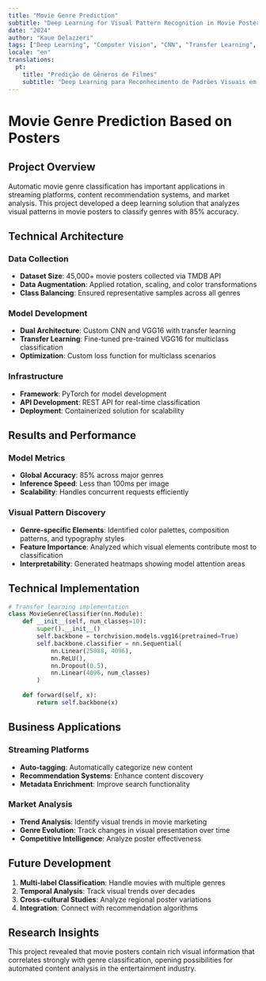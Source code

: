 ```yaml
---
title: "Movie Genre Prediction"
subtitle: "Deep Learning for Visual Pattern Recognition in Movie Posters"
date: "2024"
author: "Kaue Delazzeri"
tags: ["Deep Learning", "Computer Vision", "CNN", "Transfer Learning", "Classification"]
locale: "en"
translations:
  pt:
    title: "Predição de Gêneros de Filmes"
    subtitle: "Deep Learning para Reconhecimento de Padrões Visuais em Pôsteres"
---
```


# Movie Genre Prediction Based on Posters

## Project Overview

Automatic movie genre classification has important applications in streaming platforms, content recommendation systems, and market analysis. This project developed a deep learning solution that analyzes visual patterns in movie posters to classify genres with 85% accuracy.

## Technical Architecture

### Data Collection
- **Dataset Size**: 45,000+ movie posters collected via TMDB API
- **Data Augmentation**: Applied rotation, scaling, and color transformations
- **Class Balancing**: Ensured representative samples across all genres

### Model Development
- **Dual Architecture**: Custom CNN and VGG16 with transfer learning
- **Transfer Learning**: Fine-tuned pre-trained VGG16 for multiclass classification
- **Optimization**: Custom loss function for multiclass scenarios

### Infrastructure
- **Framework**: PyTorch for model development
- **API Development**: REST API for real-time classification
- **Deployment**: Containerized solution for scalability

## Results and Performance

### Model Metrics
- **Global Accuracy**: 85% across major genres
- **Inference Speed**: Less than 100ms per image
- **Scalability**: Handles concurrent requests efficiently

### Visual Pattern Discovery
- **Genre-specific Elements**: Identified color palettes, composition patterns, and typography styles
- **Feature Importance**: Analyzed which visual elements contribute most to classification
- **Interpretability**: Generated heatmaps showing model attention areas

## Technical Implementation

```python
# Transfer learning implementation
class MovieGenreClassifier(nn.Module):
    def __init__(self, num_classes=10):
        super().__init__()
        self.backbone = torchvision.models.vgg16(pretrained=True)
        self.backbone.classifier = nn.Sequential(
            nn.Linear(25088, 4096),
            nn.ReLU(),
            nn.Dropout(0.5),
            nn.Linear(4096, num_classes)
        )
    
    def forward(self, x):
        return self.backbone(x)
```

## Business Applications

### Streaming Platforms
- **Auto-tagging**: Automatically categorize new content
- **Recommendation Systems**: Enhance content discovery
- **Metadata Enrichment**: Improve search functionality

### Market Analysis
- **Trend Analysis**: Identify visual trends in movie marketing
- **Genre Evolution**: Track changes in visual presentation over time
- **Competitive Intelligence**: Analyze poster effectiveness

## Future Development

1. **Multi-label Classification**: Handle movies with multiple genres
2. **Temporal Analysis**: Track visual trends over decades
3. **Cross-cultural Studies**: Analyze regional poster variations
4. **Integration**: Connect with recommendation algorithms

## Research Insights

This project revealed that movie posters contain rich visual information that correlates strongly with genre classification, opening possibilities for automated content analysis in the entertainment industry.
